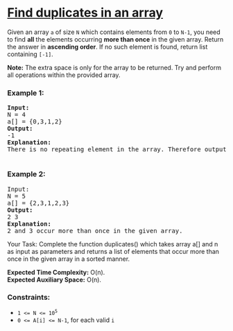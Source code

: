 # [Find duplicates in an array](https://www.geeksforgeeks.org/problems/find-duplicates-in-an-array/1)

Given an array <code>a</code> of size <code>N</code> which contains elements from <code>0</code> to <code>N-1</code>, you need to find <strong>all</strong> the elements occurring 
<strong>more than once</strong> in the given array. 
Return the answer in <strong>ascending order</strong>. If no such element is found, return list containing <code>[-1]</code>. 

<strong>Note:</strong> The extra space is only for the array to be returned. Try and perform all operations within the provided array. 

### **Example 1:**
<pre>
<strong>Input:</strong>
N = 4
a[] = {0,3,1,2}
<strong>Output:</strong> 
-1
<strong>Explanation:</strong> 
There is no repeating element in the array. Therefore output is -1.
  </pre>
### **Example 2:**
<pre>
</trong>Input:</strong>
N = 5
a[] = {2,3,1,2,3}
<strong>Output:</strong> 
2 3 
<strong>Explanation:</strong> 
2 and 3 occur more than once in the given array.
</pre>
Your Task:
Complete the function duplicates() which takes array a[] and n as input as parameters and returns a list of elements that occur more than once in the given array in a sorted manner. 

<strong>Expected Time Complexity:</strong> O(n). <br />
<strong>Expected Auxiliary Space:</strong> O(n).

### **Constraints:**
- <code>1 <= N <= 10<sup>5</sup></code>
- <code>0 <= A[i] <= N-1</code>, for each valid <code>i</code>
